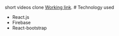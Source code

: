 
short videos clone [Working link](https://short-videos.netlify.app/).
	# Technology used
- React.js
- Firebase
- React-bootstrap
